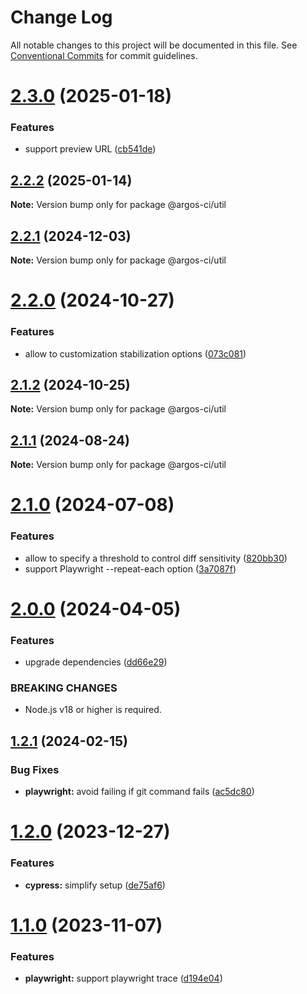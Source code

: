 # Change Log

All notable changes to this project will be documented in this file.
See [Conventional Commits](https://conventionalcommits.org) for commit guidelines.

# [2.3.0](https://github.com/argos-ci/argos-javascript/compare/@argos-ci/util@2.2.2...@argos-ci/util@2.3.0) (2025-01-18)


### Features

* support preview URL ([cb541de](https://github.com/argos-ci/argos-javascript/commit/cb541de9b1d75fcb797066578cc3cfe6e8d1d886))





## [2.2.2](https://github.com/argos-ci/argos-javascript/compare/@argos-ci/util@2.2.1...@argos-ci/util@2.2.2) (2025-01-14)

**Note:** Version bump only for package @argos-ci/util





## [2.2.1](https://github.com/argos-ci/argos-javascript/compare/@argos-ci/util@2.2.0...@argos-ci/util@2.2.1) (2024-12-03)

**Note:** Version bump only for package @argos-ci/util





# [2.2.0](https://github.com/argos-ci/argos-javascript/compare/@argos-ci/util@2.1.2...@argos-ci/util@2.2.0) (2024-10-27)


### Features

* allow to customization stabilization options ([073c081](https://github.com/argos-ci/argos-javascript/commit/073c081228c6ef8f4bfed84a1caee6b44e6ae642))





## [2.1.2](https://github.com/argos-ci/argos-javascript/compare/@argos-ci/util@2.1.1...@argos-ci/util@2.1.2) (2024-10-25)

**Note:** Version bump only for package @argos-ci/util





## [2.1.1](https://github.com/argos-ci/argos-javascript/compare/@argos-ci/util@2.1.0...@argos-ci/util@2.1.1) (2024-08-24)

**Note:** Version bump only for package @argos-ci/util





# [2.1.0](https://github.com/argos-ci/argos-javascript/compare/@argos-ci/util@2.0.0...@argos-ci/util@2.1.0) (2024-07-08)


### Features

* allow to specify a threshold to control diff sensitivity ([820bb30](https://github.com/argos-ci/argos-javascript/commit/820bb3090c72607588d2f5c0829aa50f9a947de3))
* support Playwright --repeat-each option ([3a7087f](https://github.com/argos-ci/argos-javascript/commit/3a7087f5ff208e5d8a7e503005352cc0f5210ee7))





# [2.0.0](https://github.com/argos-ci/argos-javascript/compare/@argos-ci/util@1.2.1...@argos-ci/util@2.0.0) (2024-04-05)


### Features

* upgrade dependencies ([dd66e29](https://github.com/argos-ci/argos-javascript/commit/dd66e29986fab384557e9be74ee5c8e8aad72d82))


### BREAKING CHANGES

* Node.js v18 or higher is required.





## [1.2.1](https://github.com/argos-ci/argos-javascript/compare/@argos-ci/util@1.2.0...@argos-ci/util@1.2.1) (2024-02-15)


### Bug Fixes

* **playwright:** avoid failing if git command fails ([ac5dc80](https://github.com/argos-ci/argos-javascript/commit/ac5dc80e25dc69c988f9b51ec12304ce1c5fcea7))





# [1.2.0](https://github.com/argos-ci/argos-javascript/compare/@argos-ci/util@1.1.0...@argos-ci/util@1.2.0) (2023-12-27)


### Features

* **cypress:** simplify setup ([de75af6](https://github.com/argos-ci/argos-javascript/commit/de75af62ba57a7cb9512435dd4c494fbfa42c927))





# [1.1.0](https://github.com/argos-ci/argos-javascript/compare/@argos-ci/util@1.0.0...@argos-ci/util@1.1.0) (2023-11-07)


### Features

* **playwright:** support playwright trace ([d194e04](https://github.com/argos-ci/argos-javascript/commit/d194e0449cff224b4b9f984ca9ac0bdb8c130394))
